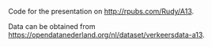 Code for the presentation on http://rpubs.com/Rudy/A13.

Data can be obtained from https://opendatanederland.org/nl/dataset/verkeersdata-a13.
